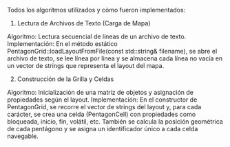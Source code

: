 Todos los algoritmos utilizados y cómo fueron implementados: 

1. Lectura de Archivos de Texto (Carga de Mapa) 

Algoritmo: Lectura secuencial de líneas de un archivo de texto. 
Implementación: 
En el método estático PentagonGrid::loadLayoutFromFile(const std::string& filename), se abre el archivo de texto, se lee línea por línea y se almacena cada línea no vacía en un vector de strings que representa el layout del mapa. 

 

2. Construcción de la Grilla y Celdas 

Algoritmo: Inicialización de una matriz de objetos y asignación de propiedades según el layout. 
Implementación: 
En el constructor de PentagonGrid, se recorre el vector de strings del layout y, para cada carácter, se crea una celda (PentagonCell) con propiedades como bloqueada, inicio, fin, volátil, etc. También se calcula la posición geométrica de cada pentágono y se asigna un identificador único a cada celda navegable. 
